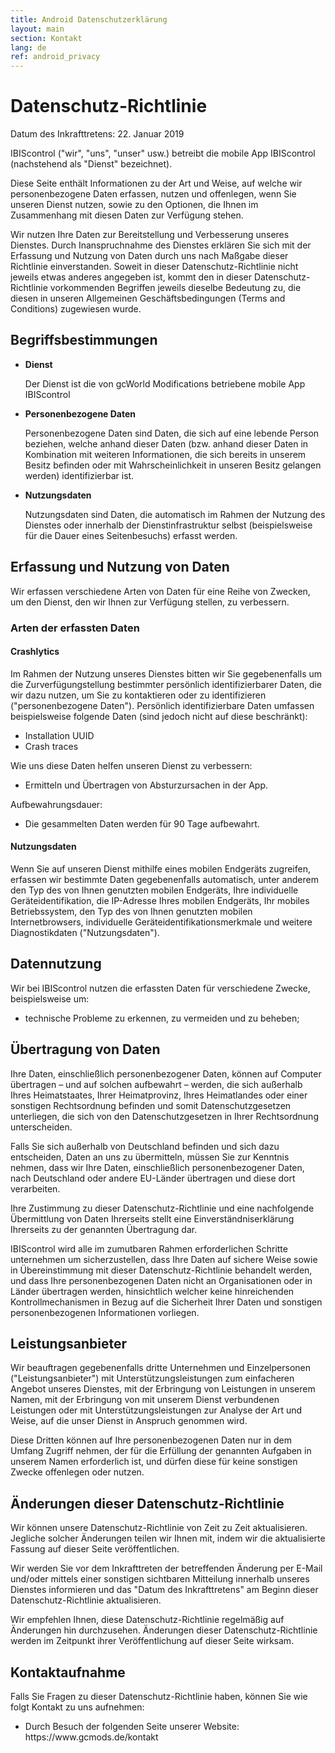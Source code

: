 ```yaml
---
title: Android Datenschutzerklärung
layout: main
section: Kontakt
lang: de
ref: android_privacy
---
```

<h1>Datenschutz-Richtlinie</h1>


<p>Datum des Inkrafttretens: 22. Januar 2019</p>


<p>IBIScontrol ("wir", "uns", "unser" usw.) betreibt die mobile App IBIScontrol (nachstehend als "Dienst" bezeichnet).</p>

<p>Diese Seite enthält Informationen zu der Art und Weise, auf welche wir personenbezogene Daten erfassen, nutzen und offenlegen, wenn Sie unseren Dienst nutzen, sowie zu den Optionen, die Ihnen im Zusammenhang mit diesen Daten zur Verfügung stehen.</p>

<p>Wir nutzen Ihre Daten zur Bereitstellung und Verbesserung unseres Dienstes. Durch Inanspruchnahme des Dienstes erklären Sie sich mit der Erfassung und Nutzung von Daten durch uns nach Maßgabe dieser Richtlinie einverstanden. Soweit in dieser Datenschutz-Richtlinie nicht jeweils etwas anderes angegeben ist, kommt den in dieser Datenschutz-Richtlinie vorkommenden Begriffen jeweils dieselbe Bedeutung zu, die diesen in unseren Allgemeinen Geschäftsbedingungen (Terms and Conditions) zugewiesen wurde.</p>

<h2>Begriffsbestimmungen</h2>
<ul>
    <li>
        <p><strong>Dienst</strong></p>
                <p>Der Dienst ist die von gcWorld Modifications betriebene mobile App IBIScontrol</p>
            </li>
    <li>
        <p><strong>Personenbezogene Daten</strong></p>
        <p>Personenbezogene Daten sind Daten, die sich auf eine lebende Person beziehen, welche anhand dieser Daten (bzw. anhand dieser Daten in Kombination mit weiteren Informationen, die sich bereits in unserem Besitz befinden oder mit Wahrscheinlichkeit in unseren Besitz gelangen werden) identifizierbar ist.</p>
    </li>
    <li>
        <p><strong>Nutzungsdaten</strong></p>
        <p>Nutzungsdaten sind Daten, die automatisch im Rahmen der Nutzung des Dienstes oder innerhalb der Dienstinfrastruktur selbst (beispielsweise für die Dauer eines Seitenbesuchs) erfasst werden.</p>
    </li>
</ul>

<h2>Erfassung und Nutzung von Daten</h2>
<p>Wir erfassen verschiedene Arten von Daten für eine Reihe von Zwecken, um den Dienst, den wir Ihnen zur Verfügung stellen, zu verbessern.</p>

<h3>Arten der erfassten Daten</h3>

<h4>Crashlytics</h4>
<p>Im Rahmen der Nutzung unseres Dienstes bitten wir Sie gegebenenfalls um die Zurverfügungstellung bestimmter persönlich identifizierbarer Daten, die wir dazu nutzen, um Sie zu kontaktieren oder zu identifizieren ("personenbezogene Daten"). Persönlich identifizierbare Daten umfassen beispielsweise folgende Daten (sind jedoch nicht auf diese beschränkt):</p>
<ul>
<li>Installation UUID</li>
<li>Crash traces</li>
</ul>
<p>Wie uns diese Daten helfen unseren Dienst zu verbessern:</p>
<ul><li>
Ermitteln und Übertragen von Absturzursachen in der App.
</li>
</ul>
<p>Aufbewahrungsdauer:</p>
<ul><li>
Die gesammelten Daten werden für 90 Tage aufbewahrt.
</li>
</ul>

<h4>Nutzungsdaten</h4>

<p>Wenn Sie auf unseren Dienst mithilfe eines mobilen Endgeräts zugreifen, erfassen wir bestimmte Daten gegebenenfalls automatisch, unter anderem den Typ des von Ihnen genutzten mobilen Endgeräts, Ihre individuelle Geräteidentifikation, die IP-Adresse Ihres mobilen Endgeräts, Ihr mobiles Betriebssystem, den Typ des von Ihnen genutzten mobilen Internetbrowsers, individuelle Geräteidentifikationsmerkmale und weitere Diagnostikdaten ("Nutzungsdaten").</p>

<h2>Datennutzung</h2> 
<p>Wir bei IBIScontrol nutzen die erfassten Daten für verschiedene Zwecke, beispielsweise um:</p>    
<ul>
    <li>technische Probleme zu erkennen, zu vermeiden und zu beheben;</li>
</ul>

<h2>Übertragung von Daten</h2>
<p>Ihre Daten, einschließlich personenbezogener Daten, können auf Computer übertragen – und auf solchen aufbewahrt – werden, die sich außerhalb Ihres Heimatstaates, Ihrer Heimatprovinz, Ihres Heimatlandes oder einer sonstigen Rechtsordnung befinden und somit Datenschutzgesetzen unterliegen, die sich von den Datenschutzgesetzen in Ihrer Rechtsordnung unterscheiden.</p>
<p>Falls Sie sich außerhalb von Deutschland befinden und sich dazu entscheiden, Daten an uns zu übermitteln, müssen Sie zur Kenntnis nehmen, dass wir Ihre Daten, einschließlich personenbezogener Daten, nach Deutschland oder andere EU-Länder übertragen und diese dort verarbeiten.</p>
<p>Ihre Zustimmung zu dieser Datenschutz-Richtlinie und eine nachfolgende Übermittlung von Daten Ihrerseits stellt eine Einverständniserklärung Ihrerseits zu der genannten Übertragung dar.</p>
<p>IBIScontrol wird alle im zumutbaren Rahmen erforderlichen Schritte unternehmen um sicherzustellen, dass Ihre Daten auf sichere Weise sowie in Übereinstimmung mit dieser Datenschutz-Richtlinie behandelt werden, und dass Ihre personenbezogenen Daten nicht an Organisationen oder in Länder übertragen werden, hinsichtlich welcher keine hinreichenden Kontrollmechanismen in Bezug auf die Sicherheit Ihrer Daten und sonstigen personenbezogenen Informationen vorliegen.</p>

<h2>Leistungsanbieter</h2>
<p>Wir beauftragen gegebenenfalls dritte Unternehmen und Einzelpersonen ("Leistungsanbieter") mit Unterstützungsleistungen zum einfacheren Angebot unseres Dienstes, mit der Erbringung von Leistungen in unserem Namen, mit der Erbringung von mit unserem Dienst verbundenen Leistungen oder mit Unterstützungsleistungen zur Analyse der Art und Weise, auf die unser Dienst in Anspruch genommen wird.</p>
<p>Diese Dritten können auf Ihre personenbezogenen Daten nur in dem Umfang Zugriff nehmen, der für die Erfüllung der genannten Aufgaben in unserem Namen erforderlich ist, und dürfen diese für keine sonstigen Zwecke offenlegen oder nutzen.</p>

<h2>Änderungen dieser Datenschutz-Richtlinie</h2>
<p>Wir können unsere Datenschutz-Richtlinie von Zeit zu Zeit aktualisieren. Jegliche solcher Änderungen teilen wir Ihnen mit, indem wir die aktualisierte Fassung auf dieser Seite veröffentlichen.</p>
<p>Wir werden Sie vor dem Inkrafttreten der betreffenden Änderung per E-Mail und/oder mittels einer sonstigen sichtbaren Mitteilung innerhalb unseres Dienstes informieren und das "Datum des Inkrafttretens" am Beginn dieser Datenschutz-Richtlinie aktualisieren.</p>
<p>Wir empfehlen Ihnen, diese Datenschutz-Richtlinie regelmäßig auf Änderungen hin durchzusehen. Änderungen dieser Datenschutz-Richtlinie werden im Zeitpunkt ihrer Veröffentlichung auf dieser Seite wirksam.</p>


<h2>Kontaktaufnahme</h2>
<p>Falls Sie Fragen zu dieser Datenschutz-Richtlinie haben, können Sie wie folgt Kontakt zu uns aufnehmen:</p>
<ul>
    <li>Durch Besuch der folgenden Seite unserer Website: https://www.gcmods.de/kontakt</li>
</ul>